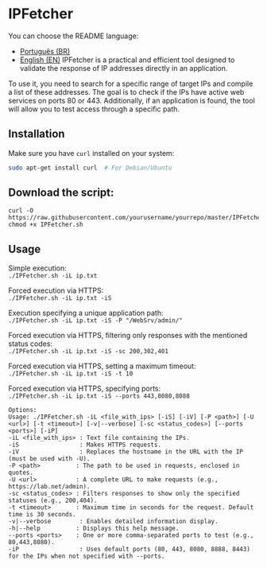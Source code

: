 # IPFetcher
You can choose the README language:
- [Português (BR)](README.md)
- [English (EN)](README-en.md)
IPFetcher is a practical and efficient tool designed to validate the response of IP addresses directly in an application.

To use it, you need to search for a specific range of target IPs and compile a list of these addresses. The goal is to check if the IPs have active web services on ports 80 or 443. Additionally, if an application is found, the tool will allow you to test access through a specific path.

## Installation

Make sure you have `curl` installed on your system:

```bash
sudo apt-get install curl  # For Debian/Ubuntu
```
## Download the script:
```
curl -O https://raw.githubusercontent.com/yourusername/yourrepo/master/IPFetcher.sh
chmod +x IPFetcher.sh
```

## Usage

Simple execution:<br>
`./IPFetcher.sh -iL ip.txt`

Forced execution via HTTPS:<br>
`./IPFetcher.sh -iL ip.txt -iS`

Execution specifying a unique application path:<br>
`./IPFetcher.sh -iL ip.txt -iS -P "/WebSrv/admin/"`

Forced execution via HTTPS, filtering only responses with the mentioned status codes:<br>
`./IPFetcher.sh -iL ip.txt -iS -sc 200,302,401`

Forced execution via HTTPS, setting a maximum timeout:<br>
`./IPFetcher.sh -iL ip.txt -iS -t 10`

Forced execution via HTTPS, specifying ports:<br>
`./IPFetcher.sh -iL ip.txt -iS --ports 443,8080,8088`

```
Options:
Usage: ./IPFetcher.sh -iL <file_with_ips> [-iS] [-iV] [-P <path>] [-U <url>] [-t <timeout>] [-v|--verbose] [-sc <status_codes>] [--ports <ports>] [-iP]
-iL <file_with_ips> : Text file containing the IPs.
-iS                 : Makes HTTPS requests.
-iV                 : Replaces the hostname in the URL with the IP (must be used with -U).
-P <path>          : The path to be used in requests, enclosed in quotes.
-U <url>           : A complete URL to make requests (e.g., https://lab.net/admin).
-sc <status_codes> : Filters responses to show only the specified statuses (e.g., 200,404).
-t <timeout>       : Maximum time in seconds for the request. Default time is 30 seconds.
-v|--verbose        : Enables detailed information display.
-h|--help          : Displays this help message.
--ports <ports>    : One or more comma-separated ports to test (e.g., 80,443,8080).
-iP                 : Uses default ports (80, 443, 8080, 8888, 8443) for the IPs when not specified with --ports.
```
